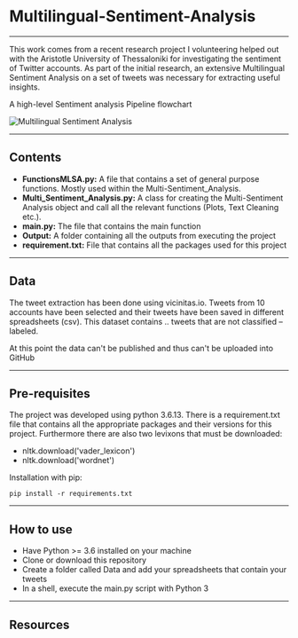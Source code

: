 # Multilingual-Sentiment-Analysis

---

This work comes from a recent research project I volunteering helped out with the Aristotle University of Thessaloniki for investigating the sentiment of Twitter accounts. As part of the initial research, an extensive Multilingual Sentiment Analysis on a set of tweets was necessary for extracting
 useful insights.

A high-level Sentiment analysis Pipeline flowchart

![Multilingual Sentiment Analysis](https://user-images.githubusercontent.com/32909949/166109672-2378697d-ed71-4ccc-bdf0-bf5a7d10b5cf.png)

---

## Contents
- **FunctionsMLSA.py:**  A file that contains a set of general purpose functions. Mostly used within the Multi-Sentiment_Analysis.
- **Multi_Sentiment_Analysis.py:** A class for creating the Multi-Sentiment Analysis object and call all the relevant functions (Plots, Text Cleaning etc.).
- **main.py:** The file that contains the main function
- **Output:** A folder containing all the outputs from executing the project
- **requirement.txt:** File that contains all the packages used for this project

---

## Data
The tweet extraction has been done using vicinitas.io. Tweets from 10 accounts have been selected and their tweets have been saved in different spreadsheets (csv).  This dataset contains .. tweets that are not classified – labeled.

At this point the data can't be published and thus can't be uploaded into GitHub

---

## Pre-requisites
The project was developed using python 3.6.13. There is a requirement.txt file that contains all the appropriate packages and their versions for this project.
Furthermore there are also two levixons that must be downloaded:
- nltk.download('vader_lexicon')
- nltk.download('wordnet')

Installation with pip:

```pip install -r requirements.txt```

---

## How to use
- Have Python >= 3.6 installed on your machine
- Clone or download this repository
- Create a folder called Data and add your spreadsheets that contain your tweets
- In a shell, execute the main.py script with Python 3

---

## Resources
